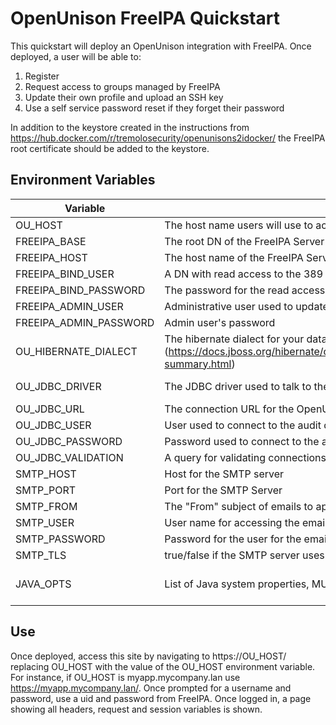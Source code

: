 # OpenUnison FreeIPA Quickstart

This quickstart will deploy an OpenUnison integration with FreeIPA.  Once deployed,
a user will be able to:
1. Register
2. Request access to groups managed by FreeIPA
3. Update their own profile and upload an SSH key
4. Use a self service password reset if they forget their password

In addition to the keystore created in the instructions from https://hub.docker.com/r/tremolosecurity/openunisons2idocker/ the FreeIPA root certificate
should be added to the keystore.  

## Environment Variables

| Variable | Description | Example |
| -------- | ----------- | ------- |
| OU_HOST | The host name users will use to access the site | myapp.mycompany.lan |
| FREEIPA_BASE | The root DN of the FreeIPA Server | dc=rheldemo,dc=lan |
| FREEIPA_HOST | The host name of the FreeIPA Server | ipa.rheldemo.lan |
| FREEIPA_BIND_USER | A DN with read access to the 389 backing FreeIPA | uid=someuser,cn=users,cn=accounts,dc=rheldemo,dc=lan |
| FREEIPA_BIND_PASSWORD | The password for the read access service account | somesecret |
| FREEIPA_ADMIN_USER | Administrative user used to update IPA | admin |
| FREEIPA_ADMIN_PASSWORD | Admin user's password | ***** |
| OU_HIBERNATE_DIALECT | The hibernate dialect for your database (https://docs.jboss.org/hibernate/orm/4.2/javadocs/org/hibernate/dialect/package-summary.html) | org.hibernate.dialect.MySQL5Dialect |
| OU_JDBC_DRIVER | The JDBC driver used to talk to the database | JDBC driver for your database, make sure that the driver is a dependency in your POM file | com.mysql.jdbc.Driver |
| OU_JDBC_URL | The connection URL for the OpenUnison audit database | jdbc:mysql://mariadb:3306/unison?useSSL=true |
| OU_JDBC_USER | User used to connect to the audit database | root |
| OU_JDBC_PASSWORD | Password used to connect to the audit database | ***** |
| OU_JDBC_VALIDATION | A query for validating connections on checkout | SELECT 1 |
| SMTP_HOST | Host for the SMTP server | smtp.gmail.com |
| SMTP_PORT | Port for the SMTP Server | 587 |
| SMTP_FROM | The "From" subject of emails to approvers | You have approvals waiting |
| SMTP_USER | User name for accessing the email server | user@domain.com |
| SMTP_PASSWORD | Password for the user for the email server | ***** |
| SMTP_TLS | true/false if the SMTP server uses TLS | true |
| JAVA_OPTS | List of Java system properties, MUST include unisonKeystorePassword | -Djava.awt.headless=true -Djava.security.egd=file:/dev/./urandom -DunisonKeystorePassword=start123 |

## Use

Once deployed, access this site by navigating to https://OU_HOST/ replacing
OU_HOST with the value of the OU_HOST environment variable.  For instance, if
OU_HOST is myapp.mycompany.lan use https://myapp.mycompany.lan/.  Once prompted
for a username and password, use a uid and password from FreeIPA.  Once logged in, a page showing all headers,
request and session variables is shown.
